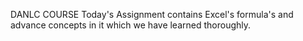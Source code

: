 DANLC COURSE
Today's Assignment contains Excel's formula's and advance concepts in it which we have learned thoroughly.
